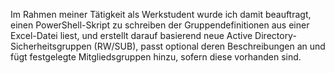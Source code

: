 Im Rahmen meiner Tätigkeit als Werkstudent wurde ich damit beauftragt, einen PowerShell-Skript zu schreiben der Gruppendefinitionen aus einer Excel-Datei liest, und erstellt darauf basierend neue Active Directory-Sicherheitsgruppen (RW/SUB), passt optional deren Beschreibungen an und fügt festgelegte Mitgliedsgruppen hinzu, sofern diese vorhanden sind.
